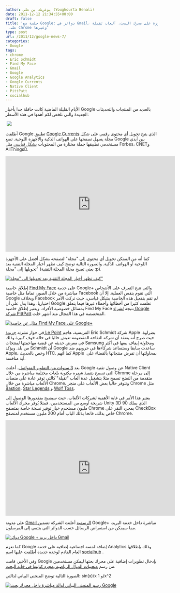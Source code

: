 ```yaml
---
author: يوغرطة بن علي (Youghourta Benali)
date: 2011-12-12 21:34:55+00:00
draft: false
title: 'جلسة مع Google: دوائر في Gmail، آلة حاسبة متطورة على محرك البحث، ألعاب ثقيلة
  على Chrome وغيرها'
type: post
url: /2011/12/google-news-7/
categories:
- Google
tags:
- chrome
- Eric Schmidt
- Find My Face
- Gmail
- Google
- Google Analytics
- Google Currents
- Native Client
- PittPatt
- socialhub
---
```


الأيام القليلة الماضية كانت حافلة جدا بأخبار Google بالعديد من المنتجات والتحديثات الجديدة والتي نلخص لكم أهمها في هذه الأسطر:




 [![](http://www.it-scoop.com/wp-content/uploads/2011/12/logo-google-metal.jpg)
](http://www.it-scoop.com/wp-content/uploads/2011/12/logo-google-metal.jpg)




أطلقت Google تطبيق [Google Currents](http://www.google.com/producer/currents) الذي يتيح تحويل أي محتوى رقمي على شكل مجلة يسهل تصفحها على الهواتف الذكية والأجهزة اللوحية. تضع Google بين أيدي مستخدمي تطبيقها جملة مختارة من المحتويات [بشكل قياسي](http://www.google.com/producer/editions) مثل Forbes، CNETو AllThingsD.




<!-- more -->




<iframe src="http://www.youtube.com/embed/5LOcUkm8m9w" height="315" frameborder="0" width="560"></iframe>




كما أنه من الممكن تحويل أي محتوى إلى "مجلة" لتصفحه بشكل أفضل على الأجهزة اللوحية أو الهواتف الذكية. والصورة التالية توضح كيف تظهر أخبار المجلة التقنية بعد تحويلها إلى "مجلة" (يعني تصبح مجلة المجلة التقنية :p).




[![كيف تظهر أخبار المجلة التقنية بعد تحويلها إلى "مجلة" ](http://www.it-scoop.com/wp-content/uploads/2011/12/Google-Currents-it-scoop.png)
](http://www.it-scoop.com/wp-content/uploads/2011/12/Google-Currents-it-scoop.png)




إطلاق خاصية [Find My Face](https://plus.google.com/101560853443212199687/posts/VV45vivcFq4) على خدمة Google+ والتي تتيح التعرف على الأشخاص مباشرة من خلال الصور، تماما مثل خاصية Facebook التي تقوم بنفس العملية. إلا أن Google وبخلاف Facebook لم تقم بتفعيل هذه الخاصية بشكل قياسي، حيث تركت الأمر اختياريا، وهذا يدل على أن Google تعلمت كثيرا من أخطائها وأخطاء غيرها فيما يتعلق بمسائل خصوصية الأفراد. ويعتبر إطلاق خاصية Find My Face نتيجة [لشراء Google شركة PittPatt](http://techcrunch.com/2011/07/22/google-acquires-facial-recognition-software-company-pittpatt/) المتخصصة في هذا المجال منذ أشهر خلت.




[![مثال عن خاصية Find My Face على Google+](http://www.it-scoop.com/wp-content/uploads/2011/12/find-my-face-google-plus.png)
](http://www.it-scoop.com/wp-content/uploads/2011/12/find-my-face-google-plus.png)




في حوار نشرته [جريدة Le Point](http://www.lepoint.fr/technologie/eric-schmidt-apple-veut-vous-empecher-d-avoir-le-choix-09-12-2011-1405776_58.php) الفرنسية، هاجم Eric Schmidt شركة Apple بضراوة، حيث صرح أنه يعتقد أن شركة التفاحة المقضومة تعيش حاليا في حالة خوف كبيرة وذلك في معرض حديثه عن قضية مهاجمتها لمنتجات Samsung ومحاولة إيقاف بيعها في أكثر من بلد. ويؤكد Schmidt أن Google ساعدت سابقا وستساعد شركاءها في حروبهم ضد Apple، وخص بالحديث HTC. كما اتهم Apple  بمحاولتها أن تفرض منتجاتها بالقضاء على أية منافسة.




بعد [3 سنوات من التطوير المتواصل](http://venturebeat.com/2011/12/08/google-nabs-square-enix-and-other-game-developers-to-do-native-chrome-games/)، أعلنت Google عن وصول تقنية Native Client التي تسمح بتنفيذ شفرة مكتوبة بلغات مختلفة مباشرة من خلال Chrome إلى مرحلة متقدمة من النضج تسمح مثلا بتشغيل عدة ألعاب "ثقيلة" كالتي توفر عادة على منصات الألعاب مباشرة من خلال Chrome، وتتوفر حاليا بعض الألعاب على متجر Chrome مثل [Bastion](https://chrome.google.com/webstore/detail/oohphhdkahjlioohbalmicpokoefkgid)، [Star Legends](https://chrome.google.com/webstore/detail/chcaflnbhnoegjedbjaamecefhglfamc) و [Wolf Toss](https://chrome.google.com/webstore/detail/pjlncddmdljpioccbmempchonhlifakc).




يعتبر هذا الأمر في غاية الأهمية لشركات الألعاب، حيث سيصبح بمقدورها الوصول إلى شريحة أوسع من المستخدمين، فمثلا يُوفر محرك الألعاب Unity 3D الذي يملك 90 مليون مستخدم خيار توفير نسخة خاصة بمتصفح Chrome بمجرد النقر على CheckBox خاص بذلك، فاتحا بذلك الباب أمام 200 مليون مستخدم لمتصفح Chrome.




<iframe src="http://www.youtube.com/embed/jCLKUWlOr2s" height="315" frameborder="0" width="560"></iframe>




على مدونة [Gmail الرسمية](http://gmailblog.blogspot.com/2011/12/gmail-and-contacts-get-better-with.html) أعلنت الشركة تضمين Google+ مباشرة داخل خدمة البريد، مما سيمكن من استعراض الرسائل حسب الدوائر التي ينتمي إلى المرسلون.




[![دوائر Google + داخل بريد Gmail](http://www.it-scoop.com/wp-content/uploads/2011/12/google-plus-gmail.png)
](http://www.it-scoop.com/wp-content/uploads/2011/12/google-plus-gmail.png)




كما تعزم Google إضافة لمسة اجتماعية إضافية على خدمة Analytics وذلك بإطلاقها العام القادم لوحدة جديدة أطلقت عليها اسم [socialhub](http://www.google.com/analytics/developers/socialhub.html) .




وفي الأخير، قامت Google بإدخال تطويرات إضافية على محرك بحثها ليمكن مستخدمين من رسم [منحنيات الدوال الرياضية بمجرد كتابتها في خانة البحث](http://googlesystem.blogspot.com/2011/12/googles-graphing-calculator.html).




الصورة التالية توضح المنحنى البياني لدالتي: sin(x)/x و 1/x^2




[![رسم المنحنى البياني لدالة مباشرة داخل محرك بحث Google](http://www.it-scoop.com/wp-content/uploads/2011/12/google-equation.png)
](http://www.it-scoop.com/wp-content/uploads/2011/12/google-equation.png)
